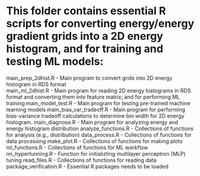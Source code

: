 # This folder contains essential R scripts for converting energy/energy gradient grids into a 2D energy histogram, and for training and testing ML models:

main_prep_2dhist.R        - Main program to convert grids into 2D energy histogram in RDS format <br/>
main_ml_2dhist.R          - Main program for reading 2D energy histograms in RDS format and converting them into feature matrix; and for performing ML training
main_model_test.R         - Main program for testing pre-trained machine learning models
main_bias_var_tradeoff.R  - Main program for performing bias-variance tradeoff calculations to determine bin width for 2D energy histogram.
main_diagnose.R           - Main program for analyzing energy and energy histogram distribution
analyze_functions.R       - Collections of functions for analysis (e.g., distribution)
data_process.R            - Collections of functions for data processing
make_plot.R               - Collections of functions for making plots
ml_functions.R            - Collections of functions for ML workflow
nn_hypertunning.R         - Function for initializting multilayer perceptron (MLP) tuning
read_files.R              - Collections of functions for reading data
package_verification.R    - Essential R packages needs to be loaded
